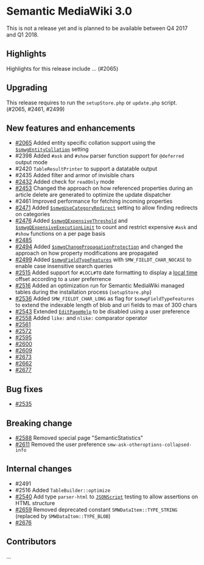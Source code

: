# Semantic MediaWiki 3.0

This is not a release yet and is planned to be available between Q4 2017 and Q1 2018.

## Highlights

Highlights for this release include ... (#2065)

## Upgrading

This release requires to run the `setupStore.php` or `update.php` script. (#2065, #2461, #2499)

## New features and enhancements

* [#2065](https://github.com/SemanticMediaWiki/SemanticMediaWiki/issues/2065) Added entity specific collation support using the [`$smwgEntityCollation`](https://www.semantic-mediawiki.org/wiki/Help:$smwgEntityCollation) setting
* #2398 Added `#ask` and `#show` parser function support for `@deferred` output mode
* #2420 `TableResultPrinter` to support a datatable output
* #2435 Added filter and armor of invisible chars
* [#2432](https://github.com/SemanticMediaWiki/SemanticMediaWiki/issues/2432) Added check for `readOnly` mode
* [#2453](https://github.com/SemanticMediaWiki/SemanticMediaWiki/issues/2453) Changed the approach on how referenced properties during an article delete are generated to optimize the update dispatcher
* #2461 Improved performance for fetching incoming properties
* [#2471](https://github.com/SemanticMediaWiki/SemanticMediaWiki/pull/2471) Added [`$smwgUseCategoryRedirect`](https://www.semantic-mediawiki.org/wiki/Help:$smwgUseCategoryRedirect) setting to allow finding redirects on categories
* [#2476](https://github.com/SemanticMediaWiki/SemanticMediaWiki/pull/2476) Added [`$smwgQExpensiveThreshold`](https://www.semantic-mediawiki.org/wiki/Help:$smwgQExpensiveThreshold) and [`$smwgQExpensiveExecutionLimit`](https://www.semantic-mediawiki.org/wiki/Help:$smwgQExpensiveExecutionLimit) to count and restrict expensive `#ask` and `#show` functions on a per page basis
* [#2485](https://github.com/SemanticMediaWiki/SemanticMediaWiki/pull/2485)
* [#2494](https://github.com/SemanticMediaWiki/SemanticMediaWiki/issues/2494) Added [`$smwgChangePropagationProtection`](https://www.semantic-mediawiki.org/wiki/Help:$smwgChangePropagationProtection) and changed the approach on how property modifications are propagated
* [#2499](https://github.com/SemanticMediaWiki/SemanticMediaWiki/pull/2499) Added [`$smwgFieldTypeFeatures`](https://www.semantic-mediawiki.org/wiki/Help:$smwgFieldTypeFeatures) with `SMW_FIELDT_CHAR_NOCASE` to enable case insensitive search queries
* [#2515](https://github.com/SemanticMediaWiki/SemanticMediaWiki/pull/2515) Added support for `#LOCL#TO` date formatting to display a [local time](https://www.semantic-mediawiki.org/wiki/Local_time) offset according to a user preferrence 
* [#2516](https://github.com/SemanticMediaWiki/SemanticMediaWiki/pull/2516) Added an optimization run for Semantic MediaWiki managed tables during the installation process (`setupStore.php`)
* [#2536](https://github.com/SemanticMediaWiki/SemanticMediaWiki/pull/2536) Added `SMW_FIELDT_CHAR_LONG` as flag for  `$smwgFieldTypeFeatures` to extend the indexable length of blob and uri fields to max of 300 chars
* [#2543](https://github.com/SemanticMediaWiki/SemanticMediaWiki/issues/2543) Extended [`EditPageHelp`](https://www.semantic-mediawiki.org/wiki/Help:$smwgEnabledEditPageHelp) to be disabled using a user preference
* [#2558](https://github.com/SemanticMediaWiki/SemanticMediaWiki/pull/2558) Added `like:` and `nlike:` comparator operator
* [#2561](https://github.com/SemanticMediaWiki/SemanticMediaWiki/pull/2561)
* [#2572](https://github.com/SemanticMediaWiki/SemanticMediaWiki/pull/2572)
* [#2595](https://github.com/SemanticMediaWiki/SemanticMediaWiki/pull/2595)
* [#2600](https://github.com/SemanticMediaWiki/SemanticMediaWiki/pull/2600)
* [#2609](https://github.com/SemanticMediaWiki/SemanticMediaWiki/pull/2609)
* [#2673](https://github.com/SemanticMediaWiki/SemanticMediaWiki/pull/2673)
* [#2662](https://github.com/SemanticMediaWiki/SemanticMediaWiki/issues/2662)
* [#2677](https://github.com/SemanticMediaWiki/SemanticMediaWiki/pull/2677)

## Bug fixes

* [#2535](https://github.com/SemanticMediaWiki/SemanticMediaWiki/pull/2535)

## Breaking change

* [#2588](https://github.com/SemanticMediaWiki/SemanticMediaWiki/pull/2588) Removed special page "SemanticStatistics"
* [#2611](https://github.com/SemanticMediaWiki/SemanticMediaWiki/pull/2611) Removed the user preference `smw-ask-otheroptions-collapsed-info`

## Internal changes

* #2491
* #2516 Added `TableBuilder::optimize`
* [#2540](https://github.com/SemanticMediaWiki/SemanticMediaWiki/pull/2540) Add type `parser-html` to [`JSONScript`](https://www.semantic-mediawiki.org/wiki/Help:Integration_tests) testing to allow assertions on HTML structure
* [#2659](https://github.com/SemanticMediaWiki/SemanticMediaWiki/pull/2659) Removed deprecated constant `SMWDataItem::TYPE_STRING` (replaced by `SMWDataItem::TYPE_BLOB`)
* [#2676](https://github.com/SemanticMediaWiki/SemanticMediaWiki/pull/2676)

## Contributors

...
